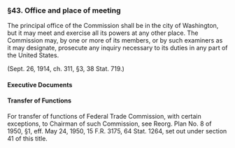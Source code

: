 ### §43. Office and place of meeting ###

The principal office of the Commission shall be in the city of Washington, but it may meet and exercise all its powers at any other place. The Commission may, by one or more of its members, or by such examiners as it may designate, prosecute any inquiry necessary to its duties in any part of the United States.

(Sept. 26, 1914, ch. 311, §3, 38 Stat. 719.)

#### **Executive Documents** ####

#### Transfer of Functions ####

For transfer of functions of Federal Trade Commission, with certain exceptions, to Chairman of such Commission, see Reorg. Plan No. 8 of 1950, §1, eff. May 24, 1950, 15 F.R. 3175, 64 Stat. 1264, set out under section 41 of this title.